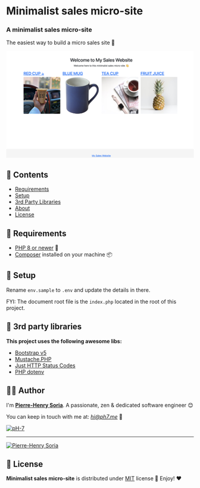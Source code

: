 # Minimalist sales micro-site

### A minimalist sales micro-site

The easiest way to build a micro sales site 🚀

![PHP Minimalist Sales Micro Ecommerce Site](php-minimalist-sales-micro-site.png)

## :book: Contents

- [Requirements](#hammer-requirements)
- [Setup](#thought_balloon-setup)
- [3rd Party Libraries](#tada-3rd-party-libraries)
- [About](#cook-author)
- [License](#page_with_curl-license)

## :hammer: Requirements

* [PHP 8 or newer](https://www.php.net/releases/8.0/en.php) 🎉
* [Composer](https://getcomposer.org/doc/00-intro.md#introduction) installed on your machine 📦

## :thought_balloon: Setup

Rename `env.sample` to `.env` and update the details in there.

FYI: The document root file is the `index.php` located in the root of this project.

## :tada: 3rd party libraries

**This project uses the following awesome libs:**
* [Bootstrap v5](https://github.com/twbs/bootstrap/releases/tag/v5.0.0)
* [Mustache.PHP](https://github.com/bobthecow/mustache.php)
* [Just HTTP Status Codes](https://packagist.org/packages/ph-7/just-http-status-codes)
* [PHP dotenv](https://github.com/vlucas/phpdotenv)

## :cook: Author

I'm **[Pierre-Henry Soria](https://ph7.me)**. A passionate, zen &amp; dedicated software engineer 😊

You can keep in touch with me at: *hi@ph7.me* 📮

[![pH-7][github-image]](https://github.com/pH-7)

---

[![Pierre-Henry Soria](https://www.gravatar.com/avatar/a210fe61253c43c869d71eaed0e90149?s=200&r=g&d=mp)](https://ph7.me "Pierre-Henry Soria")

## :page_with_curl: License

**Minimalist sales micro-site** is distributed under [MIT](https://opensource.org/licenses/MIT) license 🚀 Enjoy! ❤️

<!-- GitHub's Markdown reference links -->
[github-image]: https://img.shields.io/badge/GitHub-100000?style=for-the-badge&logo=github&logoColor=white

<!-- Was generated by README Generator CLI on 2021-12-25 https://github.com/pH-7/github-readme-generator-cli -->
